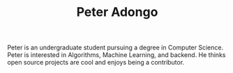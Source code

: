 ﻿---
title: Peter Adongo
type: authors
---
Peter is an undergraduate student pursuing a degree in Computer Science. Peter is interested in Algorithms, Machine Learning, and backend. He thinks open source projects are cool and enjoys being a contributor.
